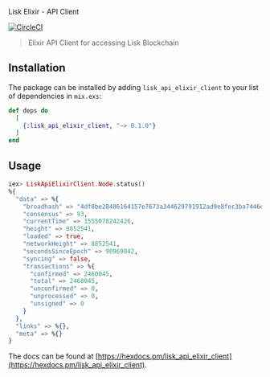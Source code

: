 Lisk Elixir - API Client

[![CircleCI](https://circleci.com/gh/ManuGowda/lisk-api-elixir-client/tree/master.svg?style=svg&circle-token=605dea9f9070f08fd5afcaed19c66d9e125ae989)](https://circleci.com/gh/ManuGowda/lisk-api-elixir-client/tree/master)

> Elixir API Client for accessing Lisk Blockchain

## Installation

The package can be installed
by adding `lisk_api_elixir_client` to your list of dependencies in `mix.exs`:

```elixir
def deps do
  [
    {:lisk_api_elixir_client, "~> 0.1.0"}
  ]
end
```

## Usage

```elixir
iex> LiskApiElixirClient.Node.status()
%{
  "data" => %{
    "broadhash" => "4df8be28486164157e7673a344629791912ad9e8fec3ba7446e897748aeaa742",
    "consensus" => 93,
    "currentTime" => 1555078242426,
    "height" => 8852541,
    "loaded" => true,
    "networkHeight" => 8852541,
    "secondsSinceEpoch" => 90969042,
    "syncing" => false,
    "transactions" => %{
      "confirmed" => 2460045,
      "total" => 2460045,
      "unconfirmed" => 0,
      "unprocessed" => 0,
      "unsigned" => 0
    }
  },
  "links" => %{},
  "meta" => %{}
}
```

The docs can be found at [https://hexdocs.pm/lisk_api_elixir_client](https://hexdocs.pm/lisk_api_elixir_client).
